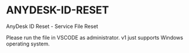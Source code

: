 # ANYDESK-ID-RESET
AnyDesk ID Reset - Service File Reset

Please run the file in VSCODE as administrator. v1 just supports Windows operating system.
